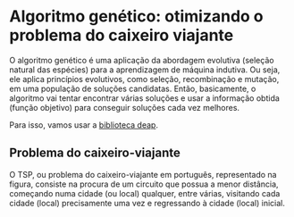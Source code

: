 # Algoritmo genético: otimizando o problema do caixeiro viajante

O algoritmo genético é uma aplicação da abordagem evolutiva (seleção natural das espécies) para a aprendizagem de máquina indutiva. Ou seja, ele aplica princípios evolutivos, como seleção, recombinação e mutação, em uma população de soluções candidatas. Então, basicamente, o algoritmo vai tentar encontrar várias soluções e usar a informação obtida (função objetivo) para conseguir soluções cada vez melhores.

Para isso, vamos usar a [biblioteca deap](https://deap.readthedocs.io/en/master/overview.html).

## Problema do caixeiro-viajante
O TSP, ou problema do caixeiro-viajante em português, representado na figura, consiste na procura de um circuito que possua a menor distância, começando numa cidade (ou local) qualquer, entre várias, visitando cada cidade (local) precisamente uma vez e regressando à cidade (local) inicial.
